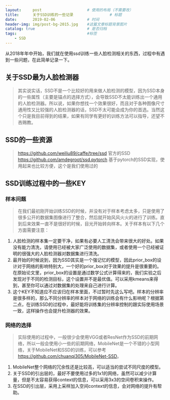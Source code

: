 ```yaml
---
layout:     post   				    # 使用的布局（不需要改）
title:      关于SSD训练的一些记录 				# 标题 
date:       2019-02-06 				# 时间
header-img: img/post-bg-2015.jpg 	#这篇文章标题背景图片
catalog: true 						# 是否归档
tags:								#标签
    - SSD
---
```


从2018年年中开始，我们就在使用ssd训练一些人脸检测相关的东西，过程中有遇到一些问题，在此简单记录一下。

## 关于SSD最为人脸检测器

> 其实说实话，SSD不是一个比较好的用来做人脸检测的模型，因为SSD本身的一些属性（主要是锚点的选择方式），会导致SSD不太能训练出一个通用的人脸检测器。所以说，如果你想找一个效果很好，而且对于各种图像尺寸通用性又比较强的人脸检测器的话，SSD不太可能会成为你的首选。当然这个只是我目前得到的结果，如果有同学有更好的训练方法可以指导，还望不吝赐教。

## SSD的一些资源

> <https://github.com/weiliu89/caffe/tree/ssd> 官方的SSD
> <https://github.com/amdegroot/ssd.pytorch> 基于pytorch的SSD实现，使用起来也比较方便，这个是我们使用过的

## SSD训练过程中的一些KEY

### 样本问题

> 在我们最初刚开始训练SSD的时候，并没有对于样本考虑太多，只是使用了很多公开的数据集图像进行了整合，然后就开始风风火火的进行了训练。直到后来效果一直不是很好的时候，目光开始转向样本。关于样本有以下几个方面需要注意：

1. 人脸检测的样本集一定要干净，如果有必要人工清洗会带来很大的好处。如果没有能力清洗，请使用已经被大家广泛使用的数据集，或者使用一个已经被证明的很强大的人脸检测器对数据集进行清洗。
2. 最开始的时候说到，因为SSD其实是一个强记忆的模型，因此prior_box的设计对于网络的影响特别大，一个好的prior_box对于效果的提升是很重要的。在原始论文里，prior_box的设置是通过数学公式计算得来的，我们实验之后发现对于不同的检测目标，这个设置并不是最优值。可以采用kmeans来得到，甚至你可以通过对数据集的处理来自己进行计算。
3. 这个KEY不知道应不应该归在样本里面，不过暂时先这么写吧。样本的分辨率是很多样的，那么不同分辨率的样本对于网络的训练会有什么影响呢？根据第二点，在训练SSD的过程中，最好能将训练集的分辨率控制的跟实际使用场景一致，这样操作也会提升检测器的效果。

### 网络的选择

> 实际使用的过程中，一般很少会使用VGG或者ResNet作为SSD的前期网络，所以一般会使用小一些的前期网络，MobileNet是一个不错的小型网络，关于MobileNet和SSD的训练，可以参考<https://github.com/chuanqi305/MobileNet-SSD>。

1. MobileNet整个网络的冗余性还是比较高，可以适当的尝试不同尺度的模型。
2. 关于SSD的引出层的，最好不要使用过多的1x1的网络，虽然可以减少计算量，但是不太容易获得context的信息，可以采用3x3的空间卷积来操作。
3. 在SSD的引出层，采用上采样加入空间context的信息，会对网络的提升有帮助。


